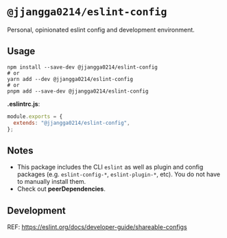 # `@jjangga0214/eslint-config`

Personal, opinionated eslint config and development environment.

## Usage

```shell
npm install --save-dev @jjangga0214/eslint-config
# or
yarn add --dev @jjangga0214/eslint-config
# or
pnpm add --save-dev @jjangga0214/eslint-config
```

**.eslintrc.js**:

```js
module.exports = {
  extends: "@jjangga0214/eslint-config",
};
```

## Notes

- This package includes the CLI `eslint` as well as plugin and config packages (e.g. `eslint-config-*`, `eslint-plugin-*`, etc). You do not have to manually install them.
- Check out **peerDependencies**.

## Development

REF: <https://eslint.org/docs/developer-guide/shareable-configs>
